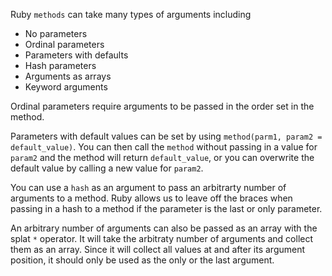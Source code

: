 Ruby `methods` can take many types of arguments including 
* No parameters
* Ordinal parameters
* Parameters with defaults
* Hash parameters
* Arguments as arrays
* Keyword arguments

Ordinal parameters require arguments to be passed in the order set in the method.

Parameters with default values can be set by using `method(parm1, param2 = default_value)`. You can then call the `method` without passing in a value for `param2` and the method will return `default_value`, or you can overwrite the default value by calling a new value for `param2`.

You can use a `hash` as an argument to pass an arbitrarty number of arguments to a method. Ruby allows us to leave off the braces when passing in a hash to a method if the parameter is the last or only parameter. 

An arbitrary number of arguments can also be passed as an array with the splat `*` operator. It will take the arbitraty number of arguments and collect them as an array. Since it will collect all values at and after its argument position, it should only be used as the only or the last argument.
